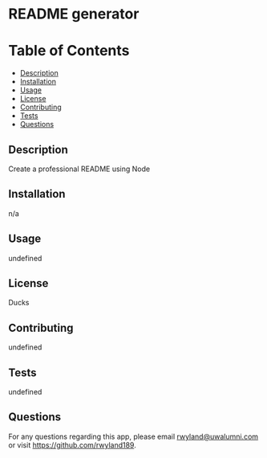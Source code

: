 # README generator
  
  # Table of Contents
  * [Description](#description)
  * [Installation](#installation)
  * [Usage](#usage)
  * [License](#License)
  * [Contributing](#contributing)
  * [Tests](#tests)
  * [Questions](#Questions)
  
  ## Description
  Create a professional README using Node

  ## Installation
  n/a

  ## Usage
  undefined

  ## License
  Ducks

  ## Contributing
  undefined

  ## Tests
  undefined

  ## Questions
  For any questions regarding this app, please email rwyland@uwalumni.com or visit https://github.com/rwyland189.
